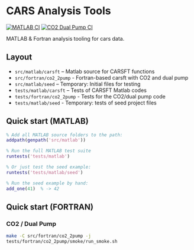 # CARS Analysis Tools

[![MATLAB CI](https://github.com/chess-uiuc/cars-analysis/actions/workflows/matlab-ci.yml/badge.svg)](https://github.com/chess-uiuc/cars-analysis/actions/workflows/matlab-ci.yml)
[![CO2 Dual Pump CI](https://github.com/chess-uiuc/cars-analysis/actions/workflows/co2-ci.yml/badge.svg)](https://github.com/chess-uiuc/cars-analysis/actions/workflows/co2-ci.yml)

MATLAB & Fortran analysis tooling for cars data.

## Layout
- `src/matlab/carsft`  – Matlab source for CARSFT functions
- `src/fortran/co2_2pump` - Fortran-based carsft with CO2 and dual pump
- `src/matlab/seed`  – Temporary: Initial files for testing
- `tests/matlab/carsft` – Tests of CARSFT Matlab codes
- `tests/fortran/co2_2pump` - Tests for the CO2/dual pump code
- `tests/matlab/seed` - Temporary: tests of seed project files

## Quick start (MATLAB)
```matlab
% Add all MATLAB source folders to the path:
addpath(genpath('src/matlab'))

% Run the full MATLAB test suite
runtests('tests/matlab')

% Or just test the seed example:
runtests('tests/matlab/seed')

% Run the seed example by hand:
add_one(41)  % -> 42
```

## Quick start (FORTRAN)
### CO2 / Dual Pump
```bash
make -C src/fortran/co2_2pump -j
tests/fortran/co2_2pump/smoke/run_smoke.sh
```
